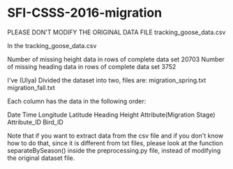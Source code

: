 # SFI-CSSS-2016-migration
PLEASE DON'T MODIFY THE ORIGINAL DATA FILE tracking_goose_data.csv

In the tracking_goose_data.csv

Number of missing height data in rows of complete data set  20703
Number of missing heading data in rows of complete data set  3752

I've (Ulya) Divided the dataset into two, files are:
migration_spring.txt
migration_fall.txt

Each column has the data in the following order:

Date Time Longitude Latitude Heading Height Attribute(Migration Stage) Attribute_ID Bird_ID

Note that if you want to extract data from the csv file and if you don't know how to do that, since it is different from txt files, please look at the function separateBySeason() inside the preprocessing.py file, instead of modifying the original dataset file.
